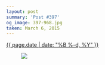 ```yaml
---
layout: post
summary: 'Post #397'
og_image: 397-968.jpg
taken: March 6, 2015
---
```


<div class="post">
 <time>
  <a href="/397">
   {{ page.date | date: "%B %-d, %Y" }}
  </a>
 </time>
 <a href="/397">
  <figure data-taken="3/6/2015">
   <img sizes="(min-width: 700px) 50vw, calc(100vw - 2rem)" src="{{ site.assets_url }}/397-484.jpg" srcset="{{ site.assets_url }}/397-968.jpg 968w, {{ site.assets_url }}/397-726.jpg 726w, {{ site.assets_url }}/397-484.jpg 484w, {{ site.assets_url }}/397-242.jpg 242w"/>
  </figure>
 </a>
</div>
